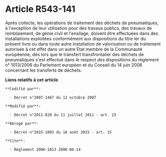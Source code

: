 # Article R543-141

Après collecte, les opérations de traitement des déchets de pneumatiques, à l'exception de leur utilisation pour des travaux
publics, des travaux de remblaiement, de génie civil et l'ensilage, doivent être effectuées dans des installations exploitées
conformément aux dispositions du titre Ier du présent livre ou dans toute autre installation de valorisation ou de traitement
autorisée à cet effet dans un autre Etat membre de la Communauté européenne, dès lors que le transfert transfrontalier des
déchets de pneumatiques s'est effectué dans le respect des dispositions du règlement n° 1013/2006 du Parlement européen et du
Conseil du 14 juin 2006 concernant les transferts de déchets.

**Liens relatifs à cet article**

	**Codifié par**:

	  - Décret n°2007-1467 du 12 octobre 2007

	**Modifié par**:

	  - Décret n°2011-828 du 11 juillet 2011 - art. 23

	**Abrogé par**:

	  - Décret n°2015-1003 du 18 août 2015 - art. 15

	**Cite**:

	  - Règlement 2006-1013 2006-06-14
